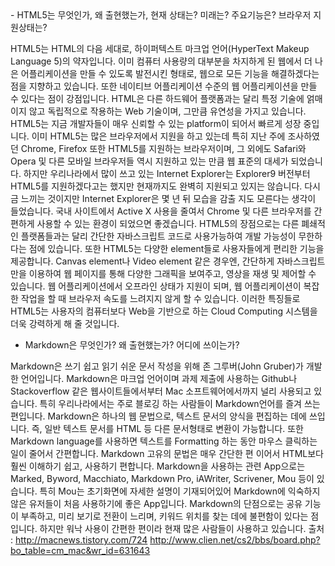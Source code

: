 <HTML5>
- HTML5는 무엇인가, 왜 출현했는가, 현재 상태는? 미래는? 주요기능은? 
  브라우저 지원상태는?


HTML5는 HTML의 다음 세대로, 하이퍼텍스트 마크업 언어(HyperText Makeup Language 5)의 약자입니다. 이미 컴퓨터 사용량의 대부분을 차지하게 된 웹에서 더 나은 어플리케이션을 만들 수 있도록 발전시킨 형태로, 웹으로 모든 기능을 해결하겠다는 점을 지향하고 있습니다. 또한 네이티브 어플리케이션 수준의 웹 어플리케이션을 만들 수 있다는 점이 강점입니다. HTML은 다른 하드웨어 플랫폼과는 달리 특정 기술에 얽매이지 않고 독립적으로 작용하는 Web 기술이며, 그만큼 유연성을 가지고 있습니다.
HTML5는 지금 개발자들이 매우 신뢰할 수 있는 platform이 되어서 빠르게 성장 중입니다. 이미 HTML5는 많은 브라우저에서 지원을 하고 있는데 특히 지난 주에 조사하였던 Chrome, Firefox 또한 HTML5를 지원하는 브라우저이며, 그 외에도 Safari와 Opera 및 다른 모바일 브라우저들 역시 지원하고 있는 만큼 웹 표준의 대세가 되었습니다. 하지만 우리나라에서 많이 쓰고 있는 Internet Explorer는 Explorer9 버전부터 HTML5를 지원하겠다고는 했지만 현재까지도 완벽히 지원되고 있지는 않습니다. 다시금 느끼는 것이지만 Internet Explorer은 몇 년 뒤 모습을 감출 지도 모른다는 생각이 들었습니다. 국내 사이트에서 Active X 사용을 줄여서 Chrome 및 다른 브라우저를 간편하게 사용할 수 있는 환경이 되었으면 좋겠습니다.
 HTML5의 장점으로는 다른 폐쇄적인 플랫폼들과는 달리 간단한 자바스크립트 코드로 사용가능하여 개발 가능성이 무한하다는 점에 있습니다. 또한 HTML5는 다양한 element들로 사용자들에게 편리한 기능을 제공합니다. Canvas element나 Video element 같은 경우엔, 간단하게 자바스크립트만을 이용하여 웹 페이지를 통해 다양한 그래픽을 보여주고, 영상을 재생 및 제어할 수 있습니다. 웹 어플리케이션에서 오프라인 상태가 지원이 되며, 웹 어플리케이션이 복잡한 작업을 할 때 브라우저 속도를 느려지지 않게 할 수 있습니다. 이러한 특징들로 HTML5는 사용자의 컴퓨터보다 Web을 기반으로 하는 Cloud Computing 시스템을 더욱 강력하게 해 줄 것입니다.
<Markdown>
- Markdown은 무엇인가? 왜 출현했는가? 어디에 쓰이는가? 


Markdown은 쓰기 쉽고 읽기 쉬운 문서 작성을 위해 존 그루버(John Gruber)가 개발한 언어입니다. Markdown은 마크업 언어이며 과제 제출에 사용하는 Github나 Stackoverflow 같은 웹사이트들에서부터 Mac 소프트웨어에서까지 널리 사용되고 있습니다. 특히 우리나라에서는 주로 블로깅 하는 사람들이 Markdown언어를 즐겨 쓰는 편입니다.
Markdown은 하나의 웹 문법으로, 텍스트 문서의 양식을 편집하는 데에 쓰입니다. 즉, 일반 텍스트 문서를 HTML 등 다른 문서형태로 변환이 가능합니다. 또한 Markdown language를 사용하면 텍스트를 Formatting 하는 동안 마우스 클릭하는 일이 줄어서 간편합니다. Markdown 고유의 문법은 매우 간단한 편 이어서 HTML보다 훨씬 이해하기 쉽고, 사용하기 편합니다. Markdown을 사용하는 관련 App으로는 Marked, Byword, Macchiato, Markdown Pro, iAWriter, Scrivener, Mou 등이 있습니다. 특히 Mou는 초기화면에 자세한 설명이 기재되어있어  Markdown에 익숙하지 않은 유저들이 처음 사용하기에 좋은 App입니다. Markdown의 단점으로는 공유 기능이 부족하고, 미리 보기로 전환이 느리며, 키워드 위치를 찾는 데에 불편함이 있다는 점입니다. 하지만 워낙 사용이 간편한 편이라 현재 많은 사람들이 사용하고 있습니다. 
출처 :
 http://macnews.tistory.com/724
 http://www.clien.net/cs2/bbs/board.php?bo_table=cm_mac&wr_id=631643
